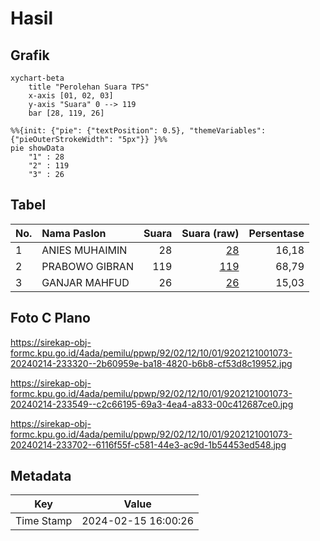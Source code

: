 # Hasil

## Grafik

```mermaid
xychart-beta
    title "Perolehan Suara TPS"
    x-axis [01, 02, 03]
    y-axis "Suara" 0 --> 119
    bar [28, 119, 26]
```

```mermaid
%%{init: {"pie": {"textPosition": 0.5}, "themeVariables": {"pieOuterStrokeWidth": "5px"}} }%%
pie showData
    "1" : 28
    "2" : 119
    "3" : 26
```

## Tabel

| No. | Nama Paslon    | Suara | Suara (raw) | Persentase |
|:--- |:-------------- | -----:| -----------:| ----------:|
| 1   | ANIES MUHAIMIN | 28    | [28][p-1]   | 16,18      |
| 2   | PRABOWO GIBRAN | 119   | [119][p-2]  | 68,79      |
| 3   | GANJAR MAHFUD  | 26    | [26][p-3]   | 15,03      |


[p-1]: https://github.com/gigit-pemilu/pemilu-2024-92-papua-barat/blob/main/pilpres/hitung-suara/sub/92-papua-barat/sub/02-manokwari/sub/12-manokwari-barat/sub/1001-manokwari-barat/sub/073-tps/sub/paslon-1.txt
[p-2]: https://github.com/gigit-pemilu/pemilu-2024-92-papua-barat/blob/main/pilpres/hitung-suara/sub/92-papua-barat/sub/02-manokwari/sub/12-manokwari-barat/sub/1001-manokwari-barat/sub/073-tps/sub/paslon-2.txt
[p-3]: https://github.com/gigit-pemilu/pemilu-2024-92-papua-barat/blob/main/pilpres/hitung-suara/sub/92-papua-barat/sub/02-manokwari/sub/12-manokwari-barat/sub/1001-manokwari-barat/sub/073-tps/sub/paslon-3.txt

## Foto C Plano

https://sirekap-obj-formc.kpu.go.id/4ada/pemilu/ppwp/92/02/12/10/01/9202121001073-20240214-233320--2b60959e-ba18-4820-b6b8-cf53d8c19952.jpg

https://sirekap-obj-formc.kpu.go.id/4ada/pemilu/ppwp/92/02/12/10/01/9202121001073-20240214-233549--c2c66195-69a3-4ea4-a833-00c412687ce0.jpg

https://sirekap-obj-formc.kpu.go.id/4ada/pemilu/ppwp/92/02/12/10/01/9202121001073-20240214-233702--6116f55f-c581-44e3-ac9d-1b54453ed548.jpg


## Metadata

| Key        | Value               |
| ---------- | ------------------- |
| Time Stamp | 2024-02-15 16:00:26 |



